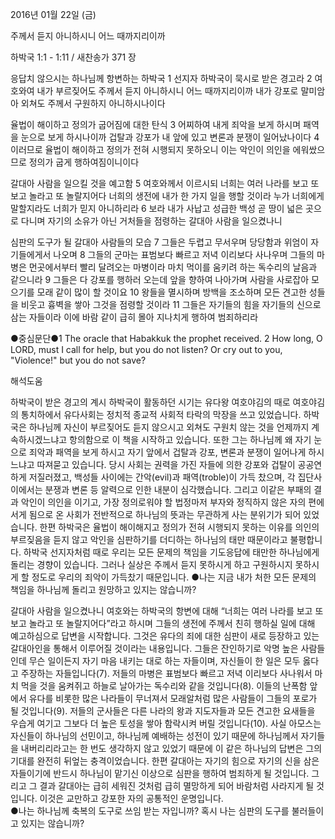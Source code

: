 2016년 01월 22일 (금)

주께서 듣지 아니하시니 어느 때까지리이까 



하박국 1:1 - 1:11 / 새찬송가 371 장


응답치 않으시는 하나님께 항변하는 하박국
1 선지자 하박국이 묵시로 받은 경고라 2 여호와여 내가 부르짖어도 주께서 듣지 아니하시니 어느 때까지리이까 내가 강포로 말미암아 외쳐도 주께서 구원하지 아니하시나이다 

율법이 해이하고 정의가 굽어짐에 대한 탄식 
3 어찌하여 내게 죄악을 보게 하시며 패역을 눈으로 보게 하시나이까 겁탈과 강포가 내 앞에 있고 변론과 분쟁이 일어났나이다 4 이러므로 율법이 해이하고 정의가 전혀 시행되지 못하오니 이는 악인이 의인을 에워쌌으므로 정의가 굽게 행하여짐이니이다 

갈대아 사람을 일으킬 것을 예고함
5 여호와께서 이르시되 너희는 여러 나라를 보고 또 보고 놀라고 또 놀랄지어다 너희의 생전에 내가 한 가지 일을 행할 것이라 누가 너희에게 말할지라도 너희가 믿지 아니하리라 6 보라 내가 사납고 성급한 백성 곧 땅이 넓은 곳으로 다니며 자기의 소유가 아닌 거처들을 점령하는 갈대아 사람을 일으켰나니 

심판의 도구가 될 갈대아 사람들의 모습
7 그들은 두렵고 무서우며 당당함과 위엄이 자기들에게서 나오며 8 그들의 군마는 표범보다 빠르고 저녁 이리보다 사나우며 그들의 마병은 먼곳에서부터 빨리 달려오는 마병이라 마치 먹이를 움키려 하는 독수리의 날음과 같으니라 9 그들은 다 강포를 행하러 오는데 앞을 향하여 나아가며 사람을 사로잡아 모으기를 모래 같이 많이 할 것이요 10 왕들을 멸시하며 방백을 조소하며 모든 견고한 성들을 비웃고 흉벽을 쌓아 그것을 점령할 것이라 11 그들은 자기들의 힘을 자기들의 신으로 삼는 자들이라 이에 바람 같이 급히 몰아 지나치게 행하여 범죄하리라 

●중심문단●1 The oracle that Habakkuk the prophet received. 2 How long, O LORD, must I call for help, but you do not listen? Or cry out to you, "Violence!" but you do not save?

해석도움





하박국이 받은 경고의 계시
하박국이 활동하던 시기는 유다왕 여호야김의 때로  여호야김의 통치하에서 유다사회는 정치적 종교적 사회적 타락의 막장을 쓰고 있었습니다. 하박국은 하나님께 자신이 부르짖어도 듣지 않으시고 외쳐도 구원치 않는 것을 언제까지 계속하시겠느냐고 항의함으로 이 책을 시작하고 있습니다. 또한 그는 하나님께 왜 자기 눈으로 죄악과 패역을 보게 하시고 자기 앞에서 겁탈과 강포, 변론과 분쟁이 일어나게 하시느냐고 따져묻고 있습니다. 당시 사회는 권력을 가진 자들에 의한 강포와 겁탈이 공공연하게 저질러졌고, 백성들 사이에는 간악(evil)과 패역(troble)이 가득 찼으며, 각 집단사이에서는 분쟁과 변론 등 알력으로 인한 내분이 심각했습니다. 그리고 이같은 부패의 결과 악인이 의인을 이기고, 가장 정의로워야 할 법정마저 부자와 정직하지 않은 자의 편에 서게 됨으로 온 사회가 전반적으로 하나님의 뜻과는 무관하게 사는 분위기가 되어 있었습니다. 한편 하박국은 율법이 해이해지고 정의가 전혀 시행되지 못하는 이유를 의인의 부르짖음을 듣지 않고 악인을 심판하기를 더디하는 하나님의 태만 때문이라고 불평합니다. 하박국 선지자처럼 때로 우리는 모든 문제의 책임을 기도응답에 태만한 하나님에게 돌리는 경향이 있습니다. 그러나 실상은 주께서 듣지 못하시게 하고 구원하시지 못하시게 할 정도로 우리의 죄악이 가득찼기 때문입니다. 
●나는 지금 내가 처한 모든 문제의 책임을 하나님께 돌리고 원망하고 있지는 않습니까?  

갈대아 사람을 일으켰나니
여호와는 하박국의 항변에 대해 “너희는 여러 나라를 보고 또 보고 놀라고 또 놀랄지어다”라고 하시며 그들의 생전에 주께서 친히 행하실 일에 대해 예고하심으로 답변을 시작합니다. 그것은 유다의 죄에 대한 심판이 새로 등장하고 있는 갈대아인을 통해서 이루어질 것이라는 내용입니다. 그들은 잔인하기로 악명 높은 사람들인데 무슨 일이든지 자기 마음 내키는 대로 하는 자들이며, 자신들이 한 일은 모두 옳다고 주장하는 자들입니다(7). 저들의 마병은 표범보다 빠르고 저녁 이리보다 사나워서 마치 먹을 것을 움켜쥐고 하늘로 날아가는 독수리와 같을 것입니다(8). 이들의 난폭함 앞에서 유다를 비롯한 많은 나라들이 무너져서 모래알처럼 많은 사람들이 그들의 포로가 될 것입니다(9). 저들의 군사들은 다른 나라의 왕과 지도자들과 모든 견고한 요새들을 우습게 여기고 그보다 더 높은 토성을 쌓아 함락시켜 버릴 것입니다(10). 사실 아모스는 자신들이 하나님의 선민이고, 하나님께 예배하는 성전이 있기 때문에 하나님께서 자기들을 내버리리라고는 한 번도 생각하지 않고 있었기 때문에 이 같은 하나님의 답변은 그의 기대를 완전히 뒤엎는 충격이었습니다. 한편 갈대아는 자기의 힘으로 자기의 신을 삼은 자들이기에 반드시 하나님이 맡기신 이상으로 심판을 행하여 범죄하게 될 것입니다. 그리고 그 결과 갈대아는 급히 세워진 것처럼 급히 멸망하게 되어 바람처럼 사라지게 될 것입니다. 이것은 교만하고 강포한 자의 공통적인 운명입니다.  
●나는 하나님께 축복의 도구로 쓰임 받는 자입니까? 혹시 나는 심판의 도구를 불러들이고 있지는 않습니까?